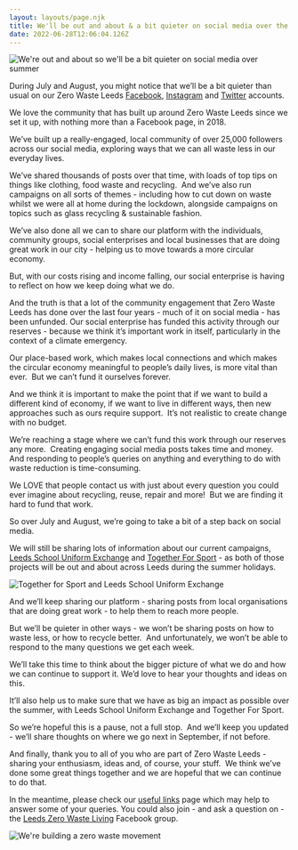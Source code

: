 ```yaml
---
layout: layouts/page.njk
title: We'll be out and about & a bit quieter on social media over the summer
date: 2022-06-28T12:06:04.126Z
---
```

![We're out and about so we'll be a bit quieter on social media over summer](/uploads/website.png)

During July and August, you might notice that we’ll be a bit quieter than usual on our Zero Waste Leeds [Facebook](https://www.facebook.com/zerowasteleeds), [Instagram](https://www.instagram.com/zerowasteleeds/) and [Twitter](https://twitter.com/ZeroWasteLeeds) accounts.

We love the community that has built up around Zero Waste Leeds since we set it up, with nothing more than a Facebook page, in 2018.

We’ve built up a really-engaged, local community of over 25,000 followers across our social media, exploring ways that we can all waste less in our everyday lives.

We’ve shared thousands of posts over that time, with loads of top tips on things like clothing, food waste and recycling.  And we’ve also run campaigns on all sorts of themes - including how to cut down on waste whilst we were all at home during the lockdown, alongside campaigns on topics such as glass recycling & sustainable fashion.

We’ve also done all we can to share our platform with the individuals, community groups, social enterprises and local businesses that are doing great work in our city - helping us to move towards a more circular economy.  

But, with our costs rising and income falling, our social enterprise is having to reflect on how we keep doing what we do.

And the truth is that a lot of the community engagement that Zero Waste Leeds has done over the last four years - much of it on social media - has been unfunded. Our social enterprise has funded this activity through our reserves - because we think it’s important work in itself, particularly in the context of a climate emergency. 

Our place-based work, which makes local connections and which makes the circular economy meaningful to people’s daily lives, is more vital than ever.  But we can’t fund it ourselves forever.  

And we think it is important to make the point that if we want to build a different kind of economy, if we want to live in different ways, then new approaches such as ours require support.  It’s not realistic to create change with no budget. 

We’re reaching a stage where we can’t fund this work through our reserves any more.  Creating engaging social media posts takes time and money.  And responding to people’s queries on anything and everything to do with waste reduction is time-consuming.  

We LOVE that people contact us with just about every question you could ever imagine about recycling, reuse, repair and more!  But we are finding it hard to fund that work.

So over July and August, we’re going to take a bit of a step back on social media.  

We will still be sharing lots of information about our current campaigns, [Leeds School Uniform Exchange](https://www.zerowasteleeds.org.uk/projects/school-uniform-exchange/) and [Together For Sport](https://www.zerowasteleeds.org.uk/projects/together-for-sport/) - as both of those projects will be out and about across Leeds during the summer holidays.

![Together for Sport and Leeds School Uniform Exchange](/uploads/untitled-design-6-.png)

And we’ll keep sharing our platform - sharing posts from local organisations that are doing great work - to help them to reach more people.

But we’ll be quieter in other ways - we won’t be sharing posts on how to waste less, or how to recycle better.  And unfortunately, we won’t be able to respond to the many questions we get each week. 

We’ll take this time to think about the bigger picture of what we do and how we can continue to support it. We’d love to hear your thoughts and ideas on this.

It’ll also help us to make sure that we have as big an impact as possible over the summer, with Leeds School Uniform Exchange and Together For Sport.

So we’re hopeful this is a pause, not a full stop.  And we’ll keep you updated - we’ll share thoughts on where we go next in September, if not before.

And finally, thank you to all of you who are part of Zero Waste Leeds - sharing your enthusiasm, ideas and, of course, your stuff.  We think we’ve done some great things together and we are hopeful that we can continue to do that.    

In the meantime, please check our [useful links](https://www.zerowasteleeds.org.uk/pages/thank-you-for-getting-in-touch-here-are-some-useful-links-to-more-info/) page which may help to answer some of your queries. You could also join - and ask a question on - the [Leeds Zero Waste Living](https://www.facebook.com/groups/495949467411600) Facebook group.

![We're building a zero waste movement](/uploads/copy-of-facebook-cover-2-.png)
